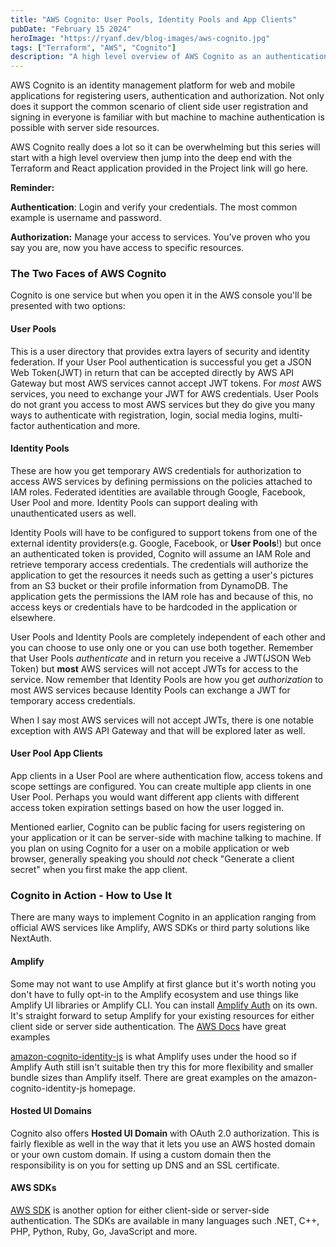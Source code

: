 ```yaml
---
title: "AWS Cognito: User Pools, Identity Pools and App Clients"
pubDate: "February 15 2024"
heroImage: "https://ryanf.dev/blog-images/aws-cognito.jpg"
tags: ["Terraform", "AWS", "Cognito"]
description: "A high level overview of AWS Cognito as an authentication and authorization service. AWS Cognito is an identity management platform for web and mobile applications for registering users, authentication and authorization."
---
```


AWS Cognito is an identity management platform for web and mobile applications for registering users, authentication and authorization.  Not only does it support the common scenario of client side user registration and signing in everyone is familiar with but machine to machine authentication is possible with server side resources. 

AWS Cognito really does a lot so it can be overwhelming but this series  will start with a high level overview then jump into the deep end with the Terraform and React application provided in the Project link will go here.

**Reminder:**

**Authentication**: Login and verify your credentials. The most common example is username and password.  

**Authorization:** Manage your access to services. You've proven who you say you are, now you have access to specific resources.

### The Two Faces of AWS Cognito

Cognito is one service but when you open it in the AWS console you'll be presented with two options:

#### User Pools

This is a user directory that provides extra layers of security and identity federation. If your User Pool authentication is successful you get a JSON Web Token(JWT) in return that can be accepted directly by AWS API Gateway but most AWS services cannot accept JWT tokens. For *most* AWS services, you need to exchange your JWT for AWS credentials. User Pools do not grant you access to most AWS services but they do give you many ways to authenticate with registration, login, social media logins, multi-factor authentication and more. 

#### Identity Pools

These are how you get temporary AWS credentials for authorization to access AWS services by defining permissions on the policies attached to IAM roles.  Federated identities are available through Google, Facebook, User Pool and more. Identity Pools can support dealing with unauthenticated users as well.

Identity Pools will have to be configured to support tokens from one of the external identity providers(e.g. Google, Facebook, or **User Pools**!) but once an authenticated token is provided, Cognito will assume an IAM Role and retrieve temporary access credentials. The credentials will authorize the application to get the resources it needs such as getting a user's pictures from an S3 bucket or their profile information from DynamoDB.  The application gets the permissions the IAM role has and because of this, no access keys or credentials have to be hardcoded in the application or elsewhere.

User Pools and Identity Pools are completely independent of each other and you can choose to use only one or you can use both together. Remember that User Pools *authenticate* and in return you receive a JWT(JSON Web Token) but **most** AWS services will not accept JWTs for access to the service. Now remember that Identity Pools are how you get *authorization* to most AWS services because Identity Pools can exchange a JWT for temporary access credentials. 

When I say most AWS services will not accept JWTs, there is one notable exception with AWS API Gateway and that will be explored later as well. 

#### User Pool App Clients

App clients in a User Pool are where authentication flow, access tokens and scope settings are configured. You can create multiple app clients in one User Pool. Perhaps you would want different app clients with different access token expiration settings based on how the user logged in.

Mentioned earlier, Cognito can be public facing for users registering on your application or it can be server-side with machine talking to machine.  If you plan on using Cognito for a user on a mobile application or web browser, generally speaking you should *not* check "Generate a client secret" when you first make the app client.

### Cognito in Action - How to Use It

There are many ways to implement Cognito in an application ranging from official AWS services like Amplify, AWS SDKs or third party solutions like NextAuth.

#### Amplify

Some may not want to use Amplify at first glance but it's worth noting you don't have to fully opt-in to the Amplify ecosystem and use things like Amplify UI libraries or Amplify CLI. You can install [Amplify Auth](https://www.npmjs.com/package/@aws-amplify/auth) on its own. It's straight forward to setup Amplify for your existing resources for either client side or server side authentication. The [AWS Docs](https://docs.amplify.aws/javascript/build-a-backend/auth/enable-sign-up/ ) have great examples

[amazon-cognito-identity-js](https://www.npmjs.com/package/amazon-cognito-identity-js) is what Amplify uses under the hood so if Amplify Auth still isn't suitable then try this for more flexibility and smaller bundle sizes than Amplify itself. There are great examples on the amazon-cognito-identity-js homepage.

#### Hosted UI Domains

Cognito also offers **Hosted UI Domain** with  OAuth 2.0 authorization. This is fairly flexible as well in the way that it lets you use an AWS hosted domain or your own custom domain. If using a custom domain then the responsibility is on you for setting up DNS and an SSL certificate.

#### AWS SDKs

[AWS SDK](https://docs.aws.amazon.com/AWSJavaScriptSDK/v3/latest/client/cognito-identity-provider/) is another option for either client-side or server-side authentication. The SDKs are available in many languages such .NET, C++, PHP, Python, Ruby, Go, JavaScript and more.
